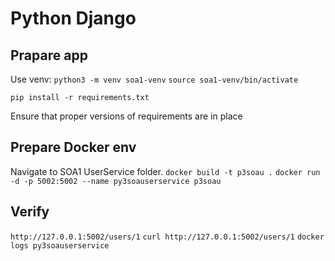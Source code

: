 # Python Django

## Prapare app

Use venv:
`python3 -m venv soa1-venv`
`source soa1-venv/bin/activate`

`pip install -r requirements.txt`

Ensure that proper versions of requirements are in place

## Prepare Docker env

Navigate to SOA1 UserService folder.
`docker build -t p3soau .`
`docker run -d -p 5002:5002 --name py3soauserservice p3soau`

## Verify

`http://127.0.0.1:5002/users/1`
`curl http://127.0.0.1:5002/users/1`
`docker logs py3soauserservice`
